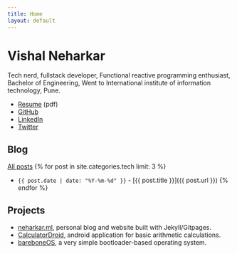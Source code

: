 ```yaml
---
title: Home
layout: default
---
```


# Vishal Neharkar

Tech nerd, fullstack developer, Functional reactive programming enthusiast, Bachelor of Engineering, Went to International institute of information technology, Pune.

- [Resume](assets/pdf/VISHAL-NEHARKAR.pdf) (pdf)
- [GitHub](https://github.com/neharkarvishal)
- [LinkedIn](https://www.linkedin.com/in/neharkar)
- [Twitter](https://twitter.com/)


## Blog

[All posts](/blog/)
{% for post in site.categories.tech limit: 3 %}
- `{{ post.date | date: "%Y-%m-%d" }}` - [{{ post.title }}]({{ post.url }}) {% endfor %}

## Projects

- [neharkar.ml](https://neharkarvishal.github.io), personal blog and website built with Jekyll/Gitpages.
- [CalculatorDroid](https://github.com/neharkarvishal/CalculatorDroid), android application for basic arithmetic calculations.
- [bareboneOS](https://github.com/neharkarvishal/OS-from-scratch-tutorial), a very simple bootloader-based operating system.
